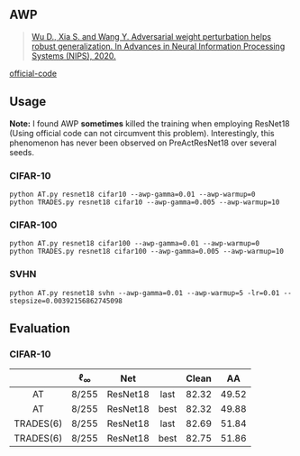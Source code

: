 

## AWP

> [Wu D., Xia S. and Wang Y. Adversarial weight perturbation helps robust generalization. In Advances in Neural Information Processing Systems (NIPS), 2020.](https://arxiv.org/pdf/2004.05884.pdf)

[official-code](https://github.com/csdongxian/AWP)

## Usage



**Note:** I found AWP **sometimes** killed the training when employing ResNet18 (Using official code can not circumvent this problem). Interestingly, this phenomenon has never been observed on PreActResNet18 over several seeds.

### CIFAR-10

	python AT.py resnet18 cifar10 --awp-gamma=0.01 --awp-warmup=0
	python TRADES.py resnet18 cifar10 --awp-gamma=0.005 --awp-warmup=10

### CIFAR-100

	python AT.py resnet18 cifar100 --awp-gamma=0.01 --awp-warmup=0
	python TRADES.py resnet18 cifar100 --awp-gamma=0.005 --awp-warmup=10

### SVHN

	python AT.py resnet18 svhn --awp-gamma=0.01 --awp-warmup=5 -lr=0.01 --stepsize=0.00392156862745098



## Evaluation



### CIFAR-10







|           | $\ell_{\infty}$ |   Net    |      | Clean |  AA   |
| :-------: | :-------------: | :------: | :--: | :---: | :---: |
|    AT     |      8/255      | ResNet18 | last | 82.32 | 49.52 |
|    AT     |      8/255      | ResNet18 | best | 82.32 | 49.88 |
| TRADES(6) |      8/255      | ResNet18 | last | 82.69 | 51.84 |
| TRADES(6) |      8/255      | ResNet18 | best | 82.75 | 51.86 |











